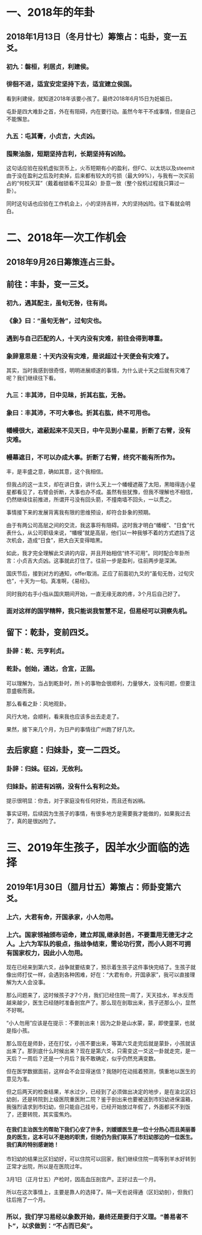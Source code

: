 # 一、2018年的年卦
## 2018年1月13日（冬月廿七）筹策占：屯卦，变一五爻。

### 初九：磐桓，利居贞，利建侯。
### 徘徊不进，适宜安定坚持下去，适宜建立侯国。

看到利建侯，就知道2018年该要小孩了。最终2018年6月15日为妊娠日。

屯卦是四大难卦之首，外在有阻碍，内在要行动。虽然今年干不成事情，但是自己不能懈怠。

### 九五：屯其膏，小贞吉，大贞凶。
### 囤聚油脂，短期坚持吉利，长期坚持有凶险。

这句话应验在投机虚拟货币上，火币短期有小的盈利，但FC、以太坊以及steemit由于没在盈利之后及时卖掉，后来都有较大的亏损（最大99%），与我有一次买前占的“何校灭耳”（戴着枷锁看不见耳朵）卦意一致（整个投机过程我只算过一卦）。

同时这句话也应验在工作机会上，小的坚持吉祥，大的坚持凶险。往下看就会明白。


# 二、2018年一次工作机会
## 2018年9月26日筹策连占三卦。

## 前往：丰卦，变一三爻。

### 初九，遇其配主，虽旬无咎，往有尚。 
### 《象》曰：“虽旬无咎”，过旬灾也。
### 遇到与自己匹配的人，十天内没有灾难，前往会得到尊重。
### 象辞意思是：十天内没有灾难，是说超过十天便会有灾难了。

其实，当时我感到很奇怪，明明进展顺遂的事情，为什么说十天之后就有灾难了呢？我们继续往下看。

### 九三：丰其沛，日中见昧，折其右肱，无咎。
### 象曰：丰其沛，不可大事也。折其右肱，终不可用也。
### 幡幔很大，遮蔽起来不见天日，中午见到小星星，折断了右臂，没有灾难。
### 幔幕遮日，不可以办成大事。折断了右臂，终究不能有所作为。

丰，是丰盛之意，确如其意，这个我相信。

但我占的这一主爻，却在讲日食，讲什么天上一个幡幔遮蔽了太阳，黑暗得连小星星都看见了，右臂会折断，大事也办不成。虽然有些犹豫，但我不理解也不相信，仍然继续往前推进，所谓开弓没有回头箭，不撞南墙不回头，一以贯之。

事情接下来的发展背离我有限的思维预设，却符合卦象的预期。

由于有两公司高层之间的交流，我这事将有阻碍。这时我才明白“幡幔”、“日食”代表什么，从公司职级来说，“幡幔”就是高层，他们以一种我够不着的方式遮挡了这次机会，造成“日食”，把大白天变得暗黑。

如此，我才完全理解此爻讲的内容，并且开始相信“终不可用”。同时配合年卦所言：小贞吉大贞凶。这事就此打住了。往前一步是盈利，往前两步是深渊。

国庆节后，接到对方的通知，offer取消。正应了前面初九爻的“虽旬无咎，过旬灾也”，十天为一旬。真准啊，《易经》。

同时我的右手小指从国庆期间开始，一直无缘无故的疼，3个月后自己好了。

### 面对这样的国学精粹，我只能说我智慧不足，但易经可以洞察先机。



## 留下：乾卦，变前四爻。

### 卦辞：乾、元亨利贞。
### 乾卦。创始，通达，合宜，正固。

可以理解为，当占到乾卦时，所卜的事物会很顺利，力量够大，没有问题，但要注意盛极而衰。

那么看看之卦：风地观卦。

风行大地，会顺利，看来我也应该多出去走走了。

果然，接下来几个月，为日产的事情往广州跑了好几次。


## 去后家庭：归妹卦，变一二四爻。

### 卦辞：归妹。征凶，无攸利。
### 归妹卦。前进有凶祸，没有什么有利之处。

提示很明显：你去，对于家庭没有任何好处，而且还有凶祸。

事实证明，后续因为生孩子的事情，有很多地方是需要我才能做的，如果我过去了，真的是很凶险了。

# 三、2019年生孩子，因羊水少面临的选择
## 2019年1月30日（腊月廿五）筹策占：师卦变第六爻。

### 上六，大君有命，开国承家，小人勿用。
### 上六。国家领袖颁布诏命，建立邦国,继承封邑，不要重用无德无才之人。上六为军队的极点，指战争结束，需论功行赏，而小人则不可拥有国家权力，因此小人勿用。

现在已经来到第六爻，战争就要结束了，预示着生孩子这件事快完结了。生孩子就像出师打仗一样，会遇到各种困难，好在：“大君有命，开国承家”，我可以直接理解为大人会没事。

那么问题来了，这时候孩子才7个月，我们已经住院一周了，天天挂水，羊水反而越来越少，医生已经随时准备剖宫产了。那么现在剖取出来，孩子还那么小，显然不好啊。

“小人勿用”应该是在提示：不要剖出来！因为之卦是山水蒙，蒙，即使童蒙，也就是指小孩。

那么现在是师卦，还在打仗，小孩不要出来，等第六爻走完后就是蒙卦，小孩就该出来了。那到底什么时候出来？现在是第六爻，只需变这一爻这一卦就走完，是一天后？一周后？还是一个月后？我不敢确定，似乎仍然充满变数。

但在医学数据面前，这样会不会显得迷信？我随时在动摇着预测，慎重地以医生的意见为准。

但之后两天的检查结果，羊水过少，已经到了必须做出决定的地步，是在渝北区妇幼剖，还是转院到上级医院重医附二院？鉴于剖出来也要被送到市妇幼进保温箱，我强烈请求到市妇幼，但只能自己挂号，已经开始放过年假了，外面都买不到饭了，还要转院，其实蛮焦灼。

#### 在我们主治医生的帮助下我们心安了许多，刘媛媛医生是一位十分热心而且美丽善良的医生，这本可以不是她的职责，但她仍为我们联系了市妇幼那边的一位医生。我们真的特别感谢她！

市妇幼的结果比区妇幼好，可以住院可以回家，我们继续住院一周等到羊水好转到正常才出院，所以是在医院过年。

3月1日（正月廿五）产检时，因高血压剖宫产。正好过去一个月。

所以在这次事情上，主要是靠人的选择了。隔一天也说得通（区妇幼剖），但我们往后拖了一个月。

### 所以，我们学习易经以象数开始，最终还是要归于义理。“善易者不卜”，以求做到：“不占而已矣”。
